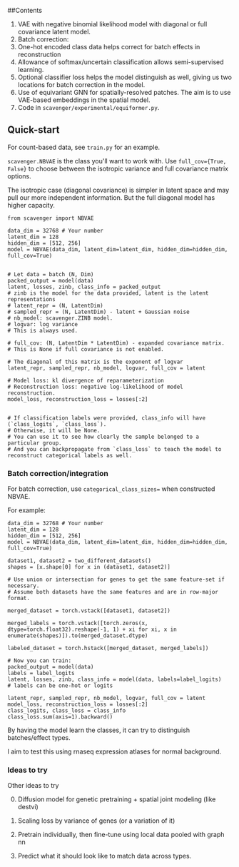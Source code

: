 

##Contents

1. VAE with negative binomial likelihood model with diagonal or full covariance latent model.
2. Batch correction:
  1. One-hot encoded class data helps correct for batch effects in reconstruction
  2. Allowance of softmax/uncertain classification allows semi-supervised learning.
  3. Optional classifier loss helps the model distinguish as well, giving us two locations for batch correction in the model.
3. Use of equivariant GNN for spatially-resolved patches. The aim is to use VAE-based embeddings in the spatial model.
  1. Code in `scavenger/experimental/equiformer.py`.


## Quick-start

For count-based data, see `train.py` for an example. 

`scavenger.NBVAE` is the class you'll want to work with. Use `full_cov={True, False}` to choose between the isotropic variance and full covariance matrix options.

The isotropic case (diagonal covariance) is simpler in latent space and may pull our more independent information. But the full diagonal model has higher capacity.

```
from scavenger import NBVAE

data_dim = 32768 # Your number
latent_dim = 128
hidden_dim = [512, 256]
model = NBVAE(data_dim, latent_dim=latent_dim, hidden_dim=hidden_dim, full_cov=True)


# Let data = batch (N, Dim)
packed_output = model(data)
latent, losses, zinb, class_info = packed_output
# zinb is the model for the data provided, latent is the latent representations
# latent_repr = (N, LatentDim)
# sampled_repr = (N, LatentDim) - latent + Gaussian noise
# nb_model: scavenger.ZINB model.
# logvar: log variance
# This is always used.

# full_cov: (N, LatentDim * LatentDim) - expanded covariance matrix.
# This is None if full covariance is not enabled.

# The diagonal of this matrix is the exponent of logvar
latent_repr, sampled_repr, nb_model, logvar, full_cov = latent

# Model loss: kl divergence of reparameterization
# Reconstruction loss: negative log-likelihood of model reconstruction.
model_loss, reconstruction_loss = losses[:2]


# If classification labels were provided, class_info will have (`class_logits`, `class_loss`).
# Otherwise, it will be None.
# You can use it to see how clearly the sample belonged to a particular group.
# And you can backpropagate from `class_loss` to teach the model to reconstruct categorical labels as well.

```


### Batch correction/integration
For batch correction, use `categorical_class_sizes=` when constructed NBVAE.

For example:

```python3
data_dim = 32768 # Your number
latent_dim = 128
hidden_dim = [512, 256]
model = NBVAE(data_dim, latent_dim=latent_dim, hidden_dim=hidden_dim, full_cov=True)

dataset1, dataset2 = two_different_datasets()
shapes = [x.shape[0] for x in (dataset1, dataset2)]

# Use union or intersection for genes to get the same feature-set if necessary.
# Assume both datasets have the same features and are in row-major format.

merged_dataset = torch.vstack([dataset1, dataset2])

merged_labels = torch.vstack([torch.zeros(x, dtype=torch.float32).reshape(-1, 1) + xi for xi, x in enumerate(shapes)]).to(merged_dataset.dtype)

labeled_dataset = torch.hstack([merged_dataset, merged_labels])

# Now you can train:
packed_output = model(data)
labels = label_logits
latent, losses, zinb, class_info = model(data, labels=label_logits)
# labels can be one-hot or logits

latent_repr, sampled_repr, nb_model, logvar, full_cov = latent
model_loss, reconstruction_loss = losses[:2]
class_logits, class_loss = class_info
class_loss.sum(axis=1).backward()
```

By having the model learn the classes, it can try to distinguish batches/effect types.

I aim to test this using rnaseq expression atlases for normal background.

### Ideas to try

Other ideas to try

0. Diffusion model for genetic pretraining + spatial joint modeling (like destvi)

1. Scaling loss by variance of genes (or a variation of it)

2. Pretrain individually, then fine-tune using local data pooled with graph nn

3. Predict what it should look like to match data across types.


